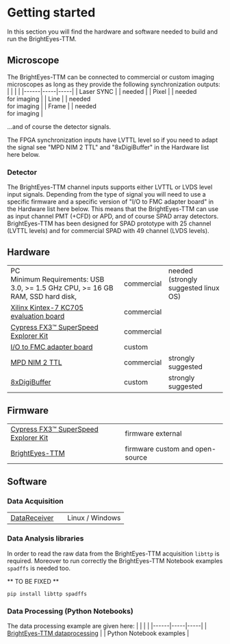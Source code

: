 # Getting started
In this section you will find the hardware and software needed to build and run the BrightEyes-TTM.

## Microscope
The BrightEyes-TTM can be connected to commercial or custom imaging microscopes as long as they provide the following synchronization outputs:
|      |     |     |
|------|-----|-----|
| Laser SYNC | | needed |
| Pixel | | needed <br /> for imaging |
| Line | | needed <br /> for imaging |
| Frame | | needed <br /> for imaging |

...and of course the detector signals.

The FPGA synchronization inputs have LVTTL level so if you need to adapt the signal see "MPD NIM 2 TTL" and "8xDigiBuffer" in the Hardware list here below.

### Detector
The BrightEyes-TTM channel inputs supports either LVTTL or LVDS level input signals. Depending from the type of signal you will need to use a specific firmware and a specific version of "I/O to FMC adapter board" in the Hardware list here below. This means that the BrightEyes-TTM can use as input channel PMT (+CFD) or APD, and of course SPAD array detectors. BrightEyes-TTM has been designed for SPAD prototype with 25 channel (LVTTL levels) and for commercial SPAD with 49 channel (LVDS levels). 

## Hardware
|      |     |     |
|------|-----|-----|
|PC  <br /> Minimum Requirements: USB 3.0, >= 1.5 GHz CPU, >= 16 GB RAM, SSD hard disk, |  commercial   | needed <br /> (strongly suggested linux OS)   |
|[Xilinx Kintex-7 KC705 evaluation board](FPGABoard.md)| commercial  | |
|[Cypress FX3™ SuperSpeed Explorer Kit](FMCAdapter.md)| commercial  | |
|[I/O to FMC adapter board](IOConnectorBoard.md) | custom |      |
|[MPD NIM 2 TTL](NIM2TTL.md) | commercial| strongly suggested   |
|[8xDigiBuffer](DigiBuffer.md) | custom | strongly suggested | 

## Firmware
|      |     |
|------|-----|
|[Cypress FX3™ SuperSpeed Explorer Kit](USB3.md)| firmware external  | |
|[BrightEyes-TTM](firmware.md) | firmware custom and open-source  |

## Software
### Data Acquisition
|      |     |     |
|------|-----|-----|
| [DataReceiver](software.md#dataReceiver) | | Linux / Windows |

### Data Analysis libraries
In order to read the raw data from the BrightEyes-TTM acquisition `libttp` is required. Moreover to run correctly the BrightEyes-TTM Notebook examples `spadffs` is needed too.

** TO BE FIXED **
```
pip install libttp spadffs
```

### Data Processing (Python Notebooks)
The data processing example are given here:
|      |     |     |
|------|-----|-----|
| [BrightEyes-TTM dataprocessing](dataprocessing.md) | | Python Notebook examples |

